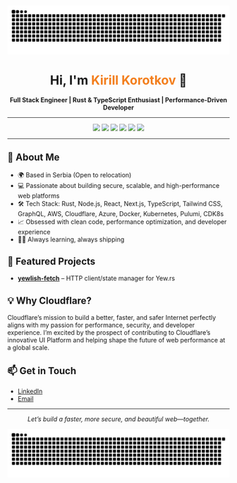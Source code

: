 <p align="center">
  <img src="https://raw.githubusercontent.com/patchwork-body/patchwork-body/output/github-snake.svg" alt="Animated github contribution graph snake" />
</p>

<h1 align="center">Hi, I'm <span style="color:#F38020">Kirill Korotkov</span> 👋</h1>
<p align="center">
  <b>Full Stack Engineer | Rust & TypeScript Enthusiast | Performance-Driven Developer</b>
</p>

---

<p align="center">
  <img src="https://img.shields.io/badge/Backend-Rust-informational?style=flat&logo=rust&color=000000" />
  <img src="https://img.shields.io/badge/Frontend-React-informational?style=flat&logo=react&color=61DAFB" />
  <img src="https://img.shields.io/badge/Typescript-informational?style=flat&logo=typescript&color=3178C6" />
  <img src="https://img.shields.io/badge/Next.js-informational?style=flat&logo=next.js&color=000" />
  <img src="https://img.shields.io/badge/Cloud-AWS-informational?style=flat&logo=amazonaws&color=FF9900" />
  <img src="https://img.shields.io/badge/Performance-Obsessed-success?style=flat&logo=webpagetest&color=43B581" />
</p>

---

## 🚀 About Me

- 🌍 Based in Serbia (Open to relocation)
- 💻 Passionate about building secure, scalable, and high-performance web platforms
- 🛠️ Tech Stack: Rust, Node.js, React, Next.js, TypeScript, Tailwind CSS, GraphQL, AWS, Cloudflare, Azure, Docker, Kubernetes, Pulumi, CDK8s
- 📈 Obsessed with clean code, performance optimization, and developer experience
- 🧑‍💻 Always learning, always shipping

## 🌟 Featured Projects

- **[yewlish-fetch](https://github.com/patchwork-body/yewlish/tree/main/fetch/)** – HTTP client/state manager for Yew.rs

## 💡 Why Cloudflare?

Cloudflare’s mission to build a better, faster, and safer Internet perfectly aligns with my passion for performance, security, and developer experience. I’m excited by the prospect of contributing to Cloudflare’s innovative UI Platform and helping shape the future of web performance at a global scale.

## 📫 Get in Touch

- [LinkedIn](https://www.linkedin.com/in/kirill-korotkov-69603b11b/)
- [Email](mailto:personal.gugfug@gmail.com)

---

<p align="center">
  <i>Let’s build a faster, more secure, and beautiful web—together.</i>
</p>

<!-- Snake animation (kept for fun and uniqueness) -->
<picture>
  <source media="(prefers-color-scheme: dark)" srcset="https://raw.githubusercontent.com/patchwork-body/patchwork-body/output/github-snake-dark.svg" />
  <source media="(prefers-color-scheme: light)" srcset="https://raw.githubusercontent.com/patchwork-body/patchwork-body/output/github-snake.svg" />
  <img alt="github-snake" src="https://raw.githubusercontent.com/patchwork-body/patchwork-body/output/github-snake.svg" />
</picture>
